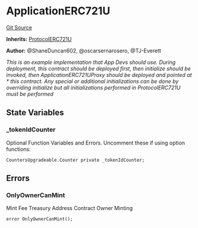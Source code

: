 # ApplicationERC721U
[Git Source](https://github.com/thrackle-io/Tron_Internal/blob/2eb992c5f8a67ecb6f7fb3675bc386aaa483c728/src/example/ApplicationERC721U.sol)

**Inherits:**
[ProtocolERC721U](/src/token/ProtocolERC721U.sol/contract.ProtocolERC721U.md)

**Author:**
@ShaneDuncan602, @oscarsernarosero, @TJ-Everett

*This is an example implementation that App Devs should use.
During deployment, this contract should be deployed first, then initialize should be invoked, then ApplicationERC721UProxy should be deployed and pointed at * this contract. Any special or additional initializations can be done by overriding initialize but all initializations performed in ProtocolERC721U
must be performed*


## State Variables
### _tokenIdCounter
Optional Function Variables and Errors. Uncomment these if using option functions:


```solidity
CountersUpgradeable.Counter private _tokenIdCounter;
```


## Errors
### OnlyOwnerCanMint
Mint Fee
Treasury Address
Contract Owner Minting


```solidity
error OnlyOwnerCanMint();
```

